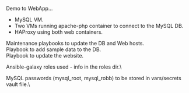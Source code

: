 Demo to WebApp...

* MySQL VM.
* Two VMs running apache-php container to connect to the MySQL DB.
* HAProxy using both web containers.

Maintenance playbooks to update the DB and Web hosts.\
Playbook to add sample data to the DB.\
Playbook to update the website.

Ansible-galaxy roles used - info in the roles dir.\

MySQL passwords (mysql_root, mysql_robb)  to be stored in vars/secrets vault file.\


